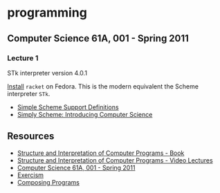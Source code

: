 # programming

## Computer Science 61A, 001 - Spring 2011

### Lecture 1

STk interpreter version 4.0.1

[Install](https://snapcraft.io/install/racket/fedora) `racket` on Fedora. This
is the modern equivalent the Scheme interpreter `STk`.

- [Simple Scheme Support Definitions](https://docs.racket-lang.org/manual@simply-scheme/index.html)
- [Simply Scheme: Introducing Computer Science](https://people.eecs.berkeley.edu/~bh/ss-toc2.html)

## Resources

- [Structure and Interpretation of Computer Programs - Book](https://sarabander.github.io/sicp/html/index.xhtml)
- [Structure and Interpretation of Computer Programs - Video Lectures](https://ocw.mit.edu/courses/6-001-structure-and-interpretation-of-computer-programs-spring-2005/video_galleries/video-lectures/)
- [Computer Science 61A, 001 - Spring 2011](https://archive.org/details/ucberkeley-webcast-PL3E89002AA9B9879E?sort=title)
- [Exercism](https://exercism.org)
- [Composing Programs](https://www.composingprograms.com/)
